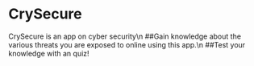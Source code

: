 # CrySecure
CrySecure is an app on cyber security\n
##Gain knowledge about the various threats you are exposed to online using this app.\n
##Test your knowledge with an quiz!
